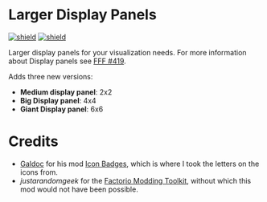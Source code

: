 # Larger Display Panels

[![shield](https://img.shields.io/badge/Ko--fi-Donate%20-hotpink?logo=kofi&logoColor=white)](https://ko-fi.com/stringweasel) [![shield](https://img.shields.io/badge/dynamic/json?color=orange&label=Factorio&query=downloads_count&suffix=%20downloads&url=https%3A%2F%2Fmods.factorio.com%2Fapi%2Fmods%2Flarger-display-panels)](https://mods.factorio.com/mod/larger-display-panels)

Larger display panels for your visualization needs. For more information about Display panels see [FFF #419](https://www.factorio.com/blog/post/fff-419).

Adds three new versions:
- **Medium display panel**: 2x2
- **Big Display panel**: 4x4 
- **Giant Display panel**: 6x6

# Credits
- [Galdoc](https://www.twitch.tv/galdoc) for his mod [Icon Badges](https://mods.factorio.com/mod/icon-badges), which is where I took the letters on the icons from.
- _justarandomgeek_ for the [Factorio Modding Toolkit](https://marketplace.visualstudio.com/items?itemName=justarandomgeek.factoriomod-debug), without which this mod would not have been possible.